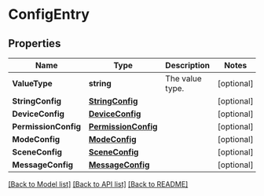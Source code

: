 # ConfigEntry

## Properties

Name | Type | Description | Notes
------------ | ------------- | ------------- | -------------
**ValueType** | **string** | The value type. | [optional] 
**StringConfig** | [**StringConfig**](StringConfig.md) |  | [optional] 
**DeviceConfig** | [**DeviceConfig**](DeviceConfig.md) |  | [optional] 
**PermissionConfig** | [**PermissionConfig**](PermissionConfig.md) |  | [optional] 
**ModeConfig** | [**ModeConfig**](ModeConfig.md) |  | [optional] 
**SceneConfig** | [**SceneConfig**](SceneConfig.md) |  | [optional] 
**MessageConfig** | [**MessageConfig**](MessageConfig.md) |  | [optional] 

[[Back to Model list]](../README.md#documentation-for-models) [[Back to API list]](../README.md#documentation-for-api-endpoints) [[Back to README]](../README.md)


